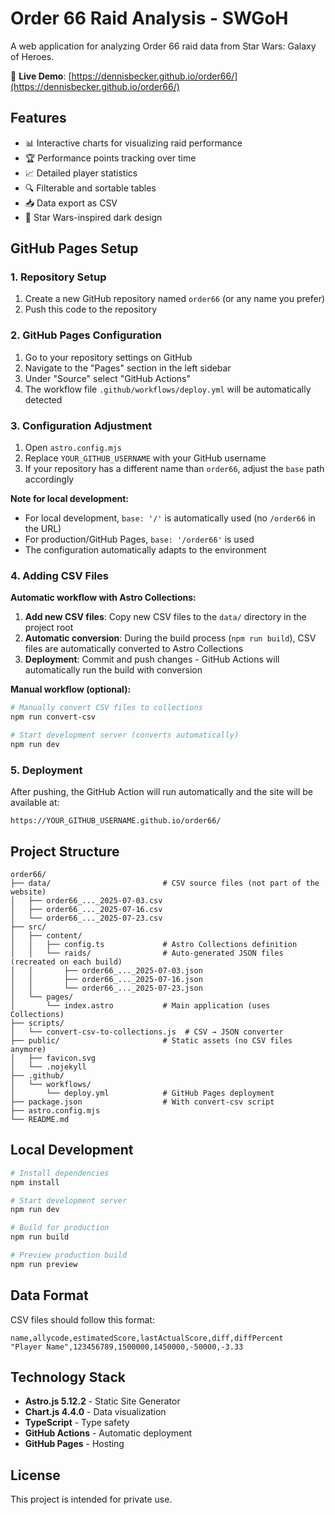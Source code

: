 # Order 66 Raid Analysis - SWGoH

A web application for analyzing Order 66 raid data from Star Wars: Galaxy of Heroes.

🚀 **Live Demo**: [https://dennisbecker.github.io/order66/](https://dennisbecker.github.io/order66/)

## Features

- 📊 Interactive charts for visualizing raid performance
- 🏆 Performance points tracking over time
- 📈 Detailed player statistics
- 🔍 Filterable and sortable tables
- 📥 Data export as CSV
- 🌟 Star Wars-inspired dark design

## GitHub Pages Setup

### 1. Repository Setup
1. Create a new GitHub repository named `order66` (or any name you prefer)
2. Push this code to the repository

### 2. GitHub Pages Configuration
1. Go to your repository settings on GitHub
2. Navigate to the "Pages" section in the left sidebar
3. Under "Source" select "GitHub Actions"
4. The workflow file `.github/workflows/deploy.yml` will be automatically detected

### 3. Configuration Adjustment
1. Open `astro.config.mjs`
2. Replace `YOUR_GITHUB_USERNAME` with your GitHub username
3. If your repository has a different name than `order66`, adjust the `base` path accordingly

**Note for local development:**
- For local development, `base: '/'` is automatically used (no `/order66` in the URL)
- For production/GitHub Pages, `base: '/order66'` is used
- The configuration automatically adapts to the environment

### 4. Adding CSV Files
**Automatic workflow with Astro Collections:**

1. **Add new CSV files**: Copy new CSV files to the `data/` directory in the project root
2. **Automatic conversion**: During the build process (`npm run build`), CSV files are automatically converted to Astro Collections
3. **Deployment**: Commit and push changes - GitHub Actions will automatically run the build with conversion

**Manual workflow (optional):**
```bash
# Manually convert CSV files to collections
npm run convert-csv

# Start development server (converts automatically)
npm run dev
```

### 5. Deployment
After pushing, the GitHub Action will run automatically and the site will be available at:
```
https://YOUR_GITHUB_USERNAME.github.io/order66/
```

## Project Structure

```
order66/
├── data/                         # CSV source files (not part of the website)
│   ├── order66_..._2025-07-03.csv
│   ├── order66_..._2025-07-16.csv
│   └── order66_..._2025-07-23.csv
├── src/
│   ├── content/
│   │   ├── config.ts             # Astro Collections definition
│   │   └── raids/                # Auto-generated JSON files (recreated on each build)
│   │       ├── order66_..._2025-07-03.json
│   │       ├── order66_..._2025-07-16.json
│   │       └── order66_..._2025-07-23.json
│   └── pages/
│       └── index.astro           # Main application (uses Collections)
├── scripts/
│   └── convert-csv-to-collections.js  # CSV → JSON converter
├── public/                       # Static assets (no CSV files anymore)
│   ├── favicon.svg
│   └── .nojekyll
├── .github/
│   └── workflows/
│       └── deploy.yml            # GitHub Pages deployment
├── package.json                  # With convert-csv script
├── astro.config.mjs
└── README.md
```

## Local Development

```bash
# Install dependencies
npm install

# Start development server
npm run dev

# Build for production
npm run build

# Preview production build
npm run preview
```

## Data Format

CSV files should follow this format:
```csv
name,allycode,estimatedScore,lastActualScore,diff,diffPercent
"Player Name",123456789,1500000,1450000,-50000,-3.33
```

## Technology Stack

- **Astro.js 5.12.2** - Static Site Generator
- **Chart.js 4.4.0** - Data visualization
- **TypeScript** - Type safety
- **GitHub Actions** - Automatic deployment
- **GitHub Pages** - Hosting

## License

This project is intended for private use.
